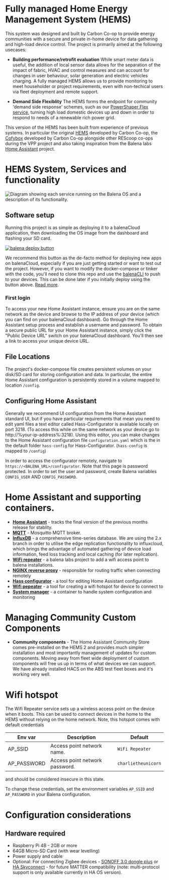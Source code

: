 # Fully managed Home Energy Management System (HEMS)

This system was designed and built by Carbon Co-op to provide energy communities with a secure and private in-home device for data gathering and high-load device control. The project is primarily aimed at the following usecases: 

* **Building performance/retrofit evaluation**
While smart meter data is useful, the addition of local sensor data allows for the separation of the impact of fabric, HVAC and control measures and can account for changes in user behaviour, solar generation and electric vehicles charging. A fully managed HEMS allows us to provide monitoring to meet householder or project requirements, even with non-techical users via fleet deployment and remote support.


* **Demand Side Flexiblity**
The HEMS forms the endpoint for community 'demand side response' schemes, such as our [PowerShaper Flex service](https://flex.powershaper.io/), turning high load domestic devices up and down in order to respond to needs of a renewable rich power grid.

This version of the HEMS has been built from experience of previous systems. In particular the original [HEMS](https://gitlab.com/carboncoop/hems) developed by Carbon Co-op, the [Cofybox](https://gitlab.com/rescoopvpp/open-cofybox) developed by Carbon Co-op alongside other REScoop co-ops during the VPP project and also taking inspiration from the Balena labs [Home Assistant](https://github.com/balena-io-experimental/balena-homeassistant) project.

# HEMS System, Services and functionality
![Diagram showing each service running on the Balena OS and a description of its functionality.](https://cc-site-media.s3.amazonaws.com/uploads/2024/05/HEMS-services-diagram.png)


## Software setup

Running this project is as simple as deploying it to a balenaCloud application, then downloading the OS image from the dashboard and flashing your SD card.

[![balena deploy button](https://www.balena.io/deploy.svg)](https://dashboard.balena-cloud.com/deploy?repoUrl=https://gitlab.com/carboncoop/hems-2)

We recommend this button as the de-facto method for deploying new apps on balenaCloud, especially if you are just getting started or want to test out the project. However, if you want to modify the docker-compose or tinker with the code, you'll need to clone this repo and use the [balenaCLI](https://github.com/balena-io/balena-cli) to push to your devices. This can be done later if you initially deploy using the button above. [Read more](https://www.balena.io/docs/learn/deploy/deployment/).

### First login
To access your new Home Assistant instance, ensure you are on the same network as the device and browse to the IP address of your device (which you can find on your balenaCloud dashboard). Go through the Home Assistant setup process and establish a username and password. To obtain a secure public URL for your Home Assistant instance, simply click the "Public Device URL" switch on your balenaCloud dashboard. You'll then see a link to access your unique device URL.

## File Locations

The project's docker-compose file creates persistent volumes on your disk/SD card for storing configuration and data. In particular, the entire Home Assistant configuration is persistently stored in a volume mapped to location `/config`.

## Configuring Home Assistant
Generally we recommend UI configuration from the Home Assistant standard UI, but if you have particular requirements that mean you need to edit yaml files a text editor called Hass-Configurator is available locally on port 3218. (To access this while on the same network as your device go to http://%your-ip-address%:3218). Using this editor, you can make changes to the Home Assistant configuration file `configuration.yaml` which is the in the default folder `hass-config` for Hass-Configurator. (`hass-config` is mapped to `/config`)

In order to access the configurator remotely, navigate to `https://<BALENA_URL>/configurator`. Note that this page is password protected. In order to set the user and password, create Balena variables `CONFIG_USER` AND `CONFIG_PASSWORD`.

# Home Assistant and supporting containers.

* [**Home Assistant**](https://www.home-assistant.io/) - tracks the final version of the previous months release for stablity.
* [**MQTT**](https://mosquitto.org/) - Mosquitto MQTT broker.
* [**InfluxDB**](https://www.influxdata.com/) - a comprehensive time-series database. We are using the 2.x branch in order to utilise the edge replication functionality to influxcloud, which brings the advantage of automated gathering of device load information, feed loss tracking and local caching (for later replication). 
* [**WiFi repeater**](https://github.com/balena-labs-projects/wifi-repeater) - a balena labs project to add a wifi access point to balena installations.
* [**NGINX reverse proxy**](https://www.nginx.com/) - responsible for routing traffic when connecting remotely
* [**Hass configurator**](https://github.com/danielperna84/hass-configurator) - a tool for editing Home Assistant configuration
* [**Wifi pepeater**](https://github.com/balena-labs-projects/wifi-repeater) - a tool for creating a wifi hotspot for device to connect to
* [**System manager**](https://gitlab.com/carboncoop/hems-2/-/tree/main/services/system-manager?ref_type=heads) - a container to handle system configuration and monitoring

# Managing Community Custom Components

* **Community components** - The Home Assistant Community Store comes pre-installed on the HEMS 2 and provides much simpler installation and most importantly management of updates for custom components. Moving away from fleet wide deployment of custom components will free us up in terms of what devices we can support. We have already installed HACS on the ABS test fleet boxes and it's working very well.

# Wifi hotspot

The Wifi Repeater service sets up a wireless access point on the device when it boots. This can be used to connect devices in the home to the HEMS without relying on the home network. Note, this hotspot comes with default credentials

| Env var | Description | Default |
| ------------- | ------------- | ------------- |
| AP_SSID | Access point network name. | `WiFi Repeater` |
| AP_PASSWORD | Access point network password. | `charlietheunicorn` |

and should be considered insecure in this state.

To change these credentials, set the environment variables `AP_SSID` and `AP_PASSWORD` in your Balena configuration.


# Configuration considerations

## Hardware required

* Raspberry Pi 4B - 2GB or more
* 64GB Micro-SD Card (with wear levelling)
* Power supply and cable
* Optional: For connecting Zigbee devices - [SONOFF 3.0 dongle plus](https://sonoff.tech/product/gateway-and-sensors/sonoff-zigbee-3-0-usb-dongle-plus-e/) or [HA Skyconnect](https://www.home-assistant.io/skyconnect/) - for future MATTER compatibility (note: multi-protocol support is only available currently in HA OS version).

